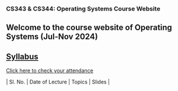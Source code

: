 ### CS343 & CS344: Operating Systems Course Website

## Welcome to the course website of Operating Systems (Jul-Nov 2024)

## [Syllabus](https://iitgoffice-my.sharepoint.com/:b:/g/personal/phrangboklang_iitg_ac_in/EYKiGRs9aZpMtCBZlDaxI-EBchr2Tqk2qOVBkSDLDEZEhw?e=WEL1mU)



[Click here to check your attendance](https://docs.google.com/spreadsheets/d/16pXovtqYnxOtb6abzLrWC0GB1GsCJf1UUlrUh732P5E/edit?usp=drive_link)

| Sl. No. | Date of Lecture        | Topics  | Slides   |
